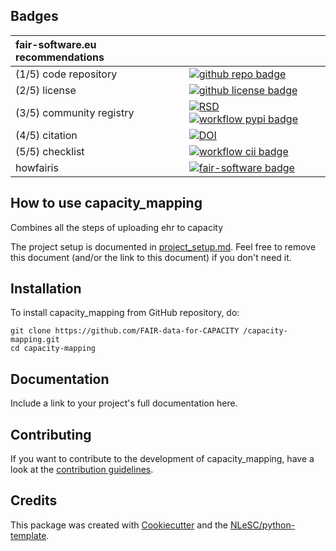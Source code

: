 ## Badges

| fair-software.eu recommendations | |
| :-- | :--  |
| (1/5) code repository              | [![github repo badge](https://img.shields.io/badge/github-repo-000.svg?logo=github&labelColor=gray&color=blue)](https://github.com/FAIR-data-for-CAPACITY/capacity-mapping) |
| (2/5) license                      | [![github license badge](https://img.shields.io/github/license/FAIR-data-for-CAPACITY/capacity-mapping)](https://github.com/FAIR-data-for-CAPACITY/capacity-mapping) |
| (3/5) community registry           | [![RSD](https://img.shields.io/badge/rsd-capacity_mapping-00a3e3.svg)](https://www.research-software.nl/software/capacity_mapping) [![workflow pypi badge](https://img.shields.io/pypi/v/capacity_mapping.svg?colorB=blue)](https://pypi.python.org/project/capacity_mapping/) |
| (4/5) citation                     | [![DOI](https://zenodo.org/badge/DOI/<replace-with-created-DOI>.svg)](https://doi.org/<replace-with-created-DOI>) |
| (5/5) checklist                    | [![workflow cii badge](https://bestpractices.coreinfrastructure.org/projects/<replace-with-created-project-identifier>/badge)](https://bestpractices.coreinfrastructure.org/projects/<replace-with-created-project-identifier>) |
| howfairis                          | [![fair-software badge](https://img.shields.io/badge/fair--software.eu-%E2%97%8F%20%20%E2%97%8F%20%20%E2%97%8F%20%20%E2%97%8F%20%20%E2%97%8B-yellow)](https://fair-software.eu) |


## How to use capacity_mapping

Combines all the steps of uploading ehr to capacity 

The project setup is documented in [project_setup.md](project_setup.md). Feel free to remove this document (and/or the link to this document) if you don't need it.

## Installation

To install capacity_mapping from GitHub repository, do:

```console
git clone https://github.com/FAIR-data-for-CAPACITY /capacity-mapping.git
cd capacity-mapping
```

## Documentation

Include a link to your project's full documentation here.

## Contributing

If you want to contribute to the development of capacity_mapping,
have a look at the [contribution guidelines](CONTRIBUTING.md).

## Credits

This package was created with [Cookiecutter](https://github.com/audreyr/cookiecutter) and the [NLeSC/python-template](https://github.com/NLeSC/python-template).
